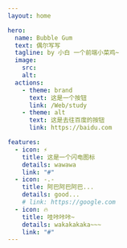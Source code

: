 ```yaml
---
layout: home

hero:
  name: Bubble Gum
  text: 偶尔写写
  tagline: by 小白 一个前端小菜鸡~
  image:
    src:
    alt:
  actions:
    - theme: brand
      text: 这是一个按钮
      link: /Web/study
    - theme: alt
      text: 这是去往百度的按钮
      link: https://baidu.com

features:
  - icon: ⚡️
    title: 这是一个闪电图标
    details: wawawa
    link: "#"
  - icon: -.-
    title: 阿巴阿巴阿巴...
    details: good...
    # link: https://google.com
  - icon: 🔥
    title: 哇咔咔咔~
    details: wakakakaka~~~
    link: "#"
---
```


<script>
export default {
  created() {
    console.log('Up Wechat:lz755987');
  },
}
</script>
